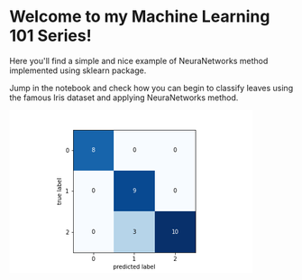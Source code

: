 
# Welcome to my Machine Learning 101 Series!

Here you'll find a simple and nice example of NeuraNetworks method implemented using sklearn package.

Jump in the notebook and check how you can begin to classify leaves using the famous Iris dataset and applying NeuraNetworks method.

![alt text](https://github.com/fduque/101_ml_NeuraNetworks_Template/blob/master/NNConfusionMatrix.png)
